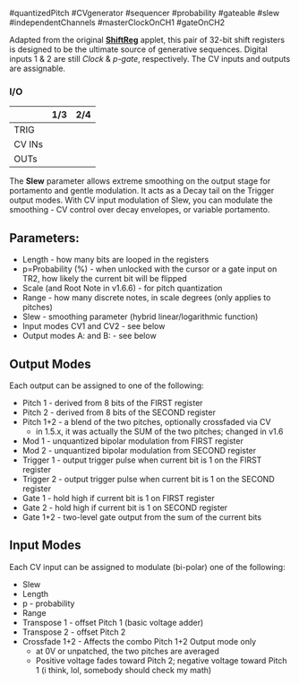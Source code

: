 #quantizedPitch #CVgenerator #sequencer #probability #gateable #slew #independentChannels #masterClockOnCH1 #gateOnCH2 

Adapted from the original [**ShiftReg**](https://github.com/Chysn/O_C-HemisphereSuite/wiki/Shift-Register-(formerly-Turing)) applet, this pair of 32-bit shift registers is designed to be the ultimate source of generative sequences. Digital inputs 1 & 2 are still _Clock_ & _p-gate_, respectively. The CV inputs and outputs are assignable.

### I/O

|        | 1/3 | 2/4 |
| ------ | :-: | :-: |
| TRIG   |     |     |
| CV INs |     |     |
| OUTs   |     |     |


The **Slew** parameter allows extreme smoothing on the output stage for portamento and gentle modulation. It acts as a Decay tail on the Trigger output modes. With CV input modulation of Slew, you can modulate the smoothing - CV control over decay envelopes, or variable portamento.

## Parameters:
* Length - how many bits are looped in the registers
* p=Probability (%) - when unlocked with the cursor or a gate input on TR2, how likely the current bit will be flipped
* Scale (and Root Note in v1.6.6) - for pitch quantization
* Range - how many discrete notes, in scale degrees (only applies to pitches)
* Slew - smoothing parameter (hybrid linear/logarithmic function)
* Input modes CV1 and CV2 - see below
* Output modes A: and B: - see below

## Output Modes
Each output can be assigned to one of the following:
* Pitch 1 - derived from 8 bits of the FIRST register
* Pitch 2 - derived from 8 bits of the SECOND register
* Pitch 1+2 - a blend of the two pitches, optionally crossfaded via CV
  - in 1.5.x, it was actually the SUM of the two pitches; changed in v1.6
* Mod 1 - unquantized bipolar modulation from FIRST register
* Mod 2 - unquantized bipolar modulation from SECOND register
* Trigger 1 - output trigger pulse when current bit is 1 on the FIRST register
* Trigger 2 - output trigger pulse when current bit is 1 on the SECOND register
* Gate 1 - hold high if current bit is 1 on FIRST register
* Gate 2 - hold high if current bit is 1 on SECOND register
* Gate 1+2 - two-level gate output from the sum of the current bits

## Input Modes
Each CV input can be assigned to modulate (bi-polar) one of the following:
* Slew
* Length
* p - probability
* Range
* Transpose 1 - offset Pitch 1 (basic voltage adder)
* Transpose 2 - offset Pitch 2
* Crossfade 1+2 - Affects the combo Pitch 1+2 Output mode only
  - at 0V or unpatched, the two pitches are averaged
  - Positive voltage fades toward Pitch 2; negative voltage toward Pitch 1 (i think, lol, somebody should check my math)
